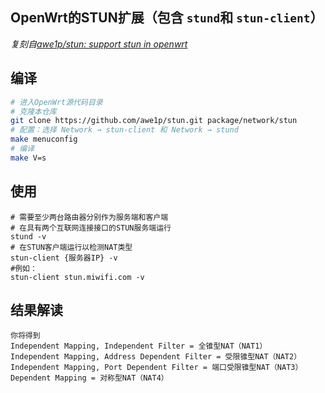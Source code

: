 ## OpenWrt的STUN扩展（包含 `stund`和 `stun-client`）

*复刻自[awe1p/stun: support stun in openwrt](https://github.com/awe1p/stun)*

编译
----

```bash
# 进入OpenWrt源代码目录
# 克隆本仓库
git clone https://github.com/awe1p/stun.git package/network/stun
# 配置：选择 Network → stun-client 和 Network → stund
make menuconfig
# 编译
make V=s
```

使用
----

```
# 需要至少两台路由器分别作为服务端和客户端
# 在具有两个互联网连接接口的STUN服务端运行
stund -v
# 在STUN客户端运行以检测NAT类型
stun-client {服务器IP} -v
#例如：
stun-client stun.miwifi.com -v
```

结果解读
--------

```
你将得到
Independent Mapping, Independent Filter = 全锥型NAT（NAT1）
Independent Mapping, Address Dependent Filter = 受限锥型NAT（NAT2）
Independent Mapping, Port Dependent Filter = 端口受限锥型NAT（NAT3）
Dependent Mapping = 对称型NAT（NAT4）
```
